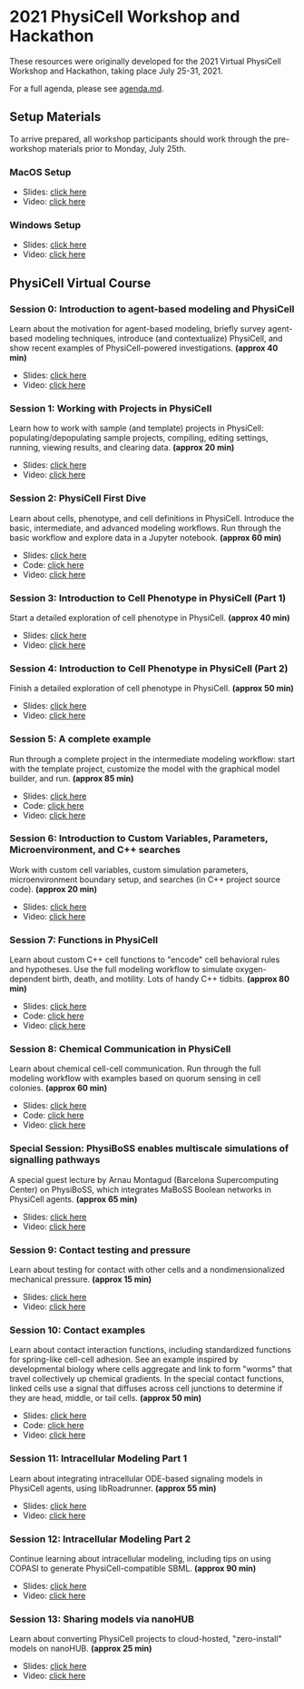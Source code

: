 # 2021 PhysiCell Workshop and Hackathon
These resources were originally developed for the 2021 Virtual PhysiCell Workshop and Hackathon, taking place July 25-31, 2021. 

For a full agenda, please see [agenda.md](https://github.com/physicell-training/ws2021/blob/main/agenda.md).

## Setup Materials
To arrive prepared, all workshop participants should work through the pre-workshop materials prior to Monday, July 25th. 
### MacOS Setup
* Slides: [click here](https://github.com/physicell-training/ws2021/blob/main/pdfs/PhysiCell_ws2021_macOS_setup.pdf)
* Video: [click here](https://www.youtube.com/watch?v=mv_phTdanws)

### Windows Setup
* Slides: [click here](https://github.com/physicell-training/ws2021/blob/main/pdfs/PhysiCell_ws2021_Windows_setup.pdf) 
* Video: [click here](https://www.youtube.com/watch?v=Jp3ZOMt761M)

## PhysiCell Virtual Course
### Session 0: Introduction to agent-based modeling and PhysiCell
Learn about the motivation for agent-based modeling, briefly survey agent-based modeling techniques, introduce (and contextualize) PhysiCell, and show recent examples of PhysiCell-powered investigations. **(approx 40 min)**
* Slides: [click here](https://github.com/physicell-training/ws2021/blob/main/pdfs/PhysiCell_ws2021_Session0.pdf)
* Video: [click here](https://youtu.be/RWI0SKX49eo)

### Session 1: Working with Projects in PhysiCell
Learn how to work with sample (and template) projects in PhysiCell: populating/depopulating sample projects, compiling, editing settings, running, viewing results, and clearing data. **(approx 20 min)**
* Slides: [click here](https://github.com/physicell-training/ws2021/blob/main/pdfs/PhysiCell_ws2021_Session1.pdf)
* Video: [click here](https://youtu.be/fP7-n_RlITU) 

### Session 2: PhysiCell First Dive 
Learn about cells, phenotype, and cell definitions in PhysiCell. Introduce the basic, intermediate, and advanced modeling workflows. Run through the basic workflow and explore data in a Jupyter notebook. **(approx 60 min)**
* Slides: [click here](https://github.com/physicell-training/ws2021/blob/main/pdfs/PhysiCell_ws2021_Session2.pdf)
* Code: [click here](https://github.com/physicell-training/ws2021/tree/main/code/Session_2) 
* Video: [click here](https://youtu.be/fSpyhVry3eU) 

### Session 3: Introduction to Cell Phenotype in PhysiCell (Part 1)
Start a detailed exploration of cell phenotype in PhysiCell. **(approx 40 min)**
* Slides: [click here](https://github.com/physicell-training/ws2021/blob/main/pdfs/PhysiCell_ws2021_Session3.pdf)
* Video: [click here](https://youtu.be/EqqEQWRaoak) 

### Session 4: Introduction to Cell Phenotype in PhysiCell (Part 2)
Finish a detailed exploration of cell phenotype in PhysiCell. **(approx 50 min)**
* Slides: [click here](https://github.com/physicell-training/ws2021/blob/main/pdfs/PhysiCell_ws2021_Session4.pdf)
* Video: [click here](https://youtu.be/Kb47UeMrTjY) 

### Session 5: A complete example
Run through a complete project in the intermediate modeling workflow: start with the template project, customize the model with the graphical model builder, and run. **(approx 85 min)**
* Slides: [click here](https://github.com/physicell-training/ws2021/blob/main/pdfs/PhysiCell_ws2021_Session5.pdf)
* Code: [click here](https://github.com/physicell-training/ws2021/tree/main/code/Session_5)
* Video: [click here](https://youtu.be/YpQV65CJdGw) 

### Session 6: Introduction to Custom Variables, Parameters, Microenvironment, and C++ searches
Work with custom cell variables, custom simulation parameters, microenvironment boundary setup, and searches (in C++ project source code). **(approx 20 min)**
* Slides: [click here](https://github.com/physicell-training/ws2021/blob/main/pdfs/PhysiCell_ws2021_Session6.pdf)
* Video: [click here](https://youtu.be/Fvd3aQ63fK4) 

### Session 7: Functions in PhysiCell
Learn about custom C++ cell functions to "encode" cell behavioral rules and hypotheses. 
Use the full modeling workflow to simulate oxygen-dependent birth, death, and motility. Lots of handy C++ tidbits.  **(approx 80 min)**
* Slides: [click here](https://github.com/physicell-training/ws2021/blob/main/pdfs/PhysiCell_ws2021_Session7.pdf)
* Code: [click here](https://github.com/physicell-training/ws2021/tree/main/code/Session_7)
* Video: [click here](https://youtu.be/ygK7THTN_QU)

### Session 8: Chemical Communication in PhysiCell
Learn about chemical cell-cell communication. Run through the full modeling workflow with examples based on quorum sensing in cell colonies. **(approx 60 min)**
* Slides: [click here](https://github.com/physicell-training/ws2021/blob/main/pdfs/PhysiCell_ws2021_Session8.pdf)
* Code: [click here](https://github.com/physicell-training/ws2021/tree/main/code/Session_8) 
* Video: [click here](https://youtu.be/tu3gUseGY8g)

### Special Session: PhysiBoSS enables multiscale simulations of signalling pathways
A special guest lecture by Arnau Montagud (Barcelona Supercomputing Center) on PhysiBoSS, which integrates MaBoSS Boolean networks in PhysiCell agents. **(approx 65 min)**
* Slides: [click here](https://github.com/physicell-training/ws2021/blob/main/pdfs/PhysiCell_ws2021_PhysiBoSS.pdf) 
* Video: [click here](https://youtu.be/2w2-Q-gvO4U)

### Session 9: Contact testing and pressure
Learn about testing for contact with other cells and a nondimensionalized mechanical pressure. **(approx 15 min)**
* Slides: [click here](https://github.com/physicell-training/ws2021/blob/main/pdfs/PhysiCell_ws2021_Session9.pdf)
* Video: [click here](https://youtu.be/RwzWBBXkEEg)

### Session 10: Contact examples
Learn about contact interaction functions, including standardized functions for spring-like cell-cell adhesion. 
See an example inspired by developmental biology where cells aggregate and link to form "worms" that travel 
collectively up chemical gradients. In the special contact functions, linked cells use a signal that diffuses 
across cell junctions to determine if they are head, middle, or tail cells. **(approx 50 min)**
* Slides: [click here](https://github.com/physicell-training/ws2021/blob/main/pdfs/PhysiCell_ws2021_Session10.pdf)
* Code: [click here](https://github.com/physicell-training/ws2021/tree/main/code/Session_10)
* Video: [click here](https://youtu.be/_k4BdLm5LTU)

### Session 11: Intracellular Modeling Part 1
Learn about integrating intracellular ODE-based signaling models in PhysiCell agents, using libRoadrunner. **(approx 55 min)**
* Slides: [click here](https://github.com/physicell-training/ws2021/blob/main/pdfs/PhysiCell_ws2021_Session11.pdf)
* Video: [click here](https://youtu.be/w3gdgFSwtms) 
 
### Session 12: Intracellular Modeling Part 2
Continue learning about intracellular modeling, including tips on using COPASI to generate PhysiCell-compatible SBML. **(approx 90 min)**
* Slides: [click here](https://github.com/physicell-training/ws2021/blob/main/pdfs/PhysiCell_ws2021_Session12.pdf)
* Video: [click here](https://youtu.be/lMtG44cJejM) 

### Session 13: Sharing models via nanoHUB
Learn about converting PhysiCell projects to cloud-hosted, "zero-install" models on nanoHUB. **(approx 25 min)**
* Slides: [click here](https://github.com/physicell-training/ws2021/blob/main/pdfs/PhysiCell_ws2021_Session13.pdf)
* Video: [click here](https://youtu.be/lTQCRWzJnyI) 
